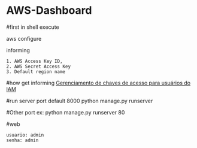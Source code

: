 # AWS-Dashboard

#first in shell execute

aws configure

informing 

	1. AWS Access Key ID, 
	2. AWS Secret Access Key
	3. Default region name 

#how get informing
	[Gerenciamento de chaves de acesso para usuários do IAM](https://docs.aws.amazon.com/pt_br/IAM/latest/UserGuide/id_credentials_access-keys.html "link")

#run server port default 8000
python manage.py runserver


#Other port
ex: python manage.py runserver 80

#web

	usuario: admin
	senha: admin